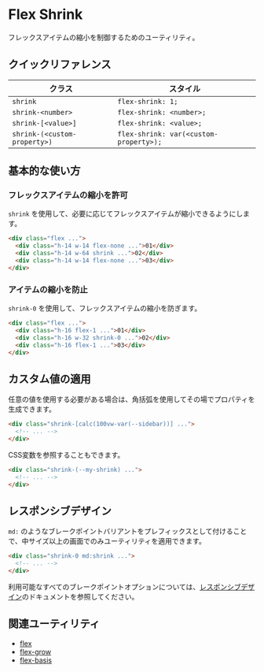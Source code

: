 # Flex Shrink

フレックスアイテムの縮小を制御するためのユーティリティ。

## クイックリファレンス

| クラス | スタイル |
|-------|--------|
| `shrink` | `flex-shrink: 1;` |
| `shrink-<number>` | `flex-shrink: <number>;` |
| `shrink-[<value>]` | `flex-shrink: <value>;` |
| `shrink-(<custom-property>)` | `flex-shrink: var(<custom-property>);` |

## 基本的な使い方

### フレックスアイテムの縮小を許可

`shrink` を使用して、必要に応じてフレックスアイテムが縮小できるようにします。

```html
<div class="flex ...">
  <div class="h-14 w-14 flex-none ...">01</div>
  <div class="h-14 w-64 shrink ...">02</div>
  <div class="h-14 w-14 flex-none ...">03</div>
</div>
```

### アイテムの縮小を防止

`shrink-0` を使用して、フレックスアイテムの縮小を防ぎます。

```html
<div class="flex ...">
  <div class="h-16 flex-1 ...">01</div>
  <div class="h-16 w-32 shrink-0 ...">02</div>
  <div class="h-16 flex-1 ...">03</div>
</div>
```

## カスタム値の適用

任意の値を使用する必要がある場合は、角括弧を使用してその場でプロパティを生成できます。

```html
<div class="shrink-[calc(100vw-var(--sidebar))] ...">
  <!-- ... -->
</div>
```

CSS変数を参照することもできます。

```html
<div class="shrink-(--my-shrink) ...">
  <!-- ... -->
</div>
```

## レスポンシブデザイン

`md:` のようなブレークポイントバリアントをプレフィックスとして付けることで、中サイズ以上の画面でのみユーティリティを適用できます。

```html
<div class="shrink-0 md:shrink ...">
  <!-- ... -->
</div>
```

利用可能なすべてのブレークポイントオプションについては、[レスポンシブデザイン](/docs/responsive-design)のドキュメントを参照してください。

## 関連ユーティリティ

- [flex](/docs/flex)
- [flex-grow](/docs/flex-grow)
- [flex-basis](/docs/flex-basis)
